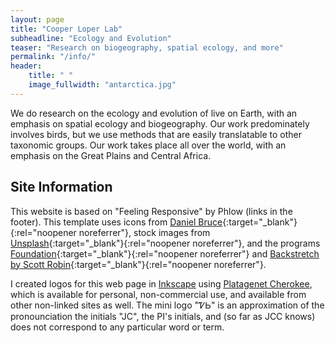 ```yaml
---
layout: page
title: "Cooper Loper Lab"
subheadline: "Ecology and Evolution"
teaser: "Research on biogeography, spatial ecology, and more"
permalink: "/info/"
header:
    title: " "
    image_fullwidth: "antarctica.jpg"
---
```


We do research on the ecology and evolution of live on Earth, with an emphasis on spatial ecology and biogeography. Our work predominately involves birds, but we use methods that are easily translatable to other taxonomic groups. Our work takes place all over the world, with an emphasis on the Great Plains and Central Africa. 

## Site Information

This website is based on "Feeling Responsive" by Phlow (links in the footer). This template uses icons from [Daniel Bruce](http://entypo.com/){:target="_blank"}{:rel="noopener noreferrer"}, stock images from [Unsplash](http://unsplash.com){:target="_blank"}{:rel="noopener noreferrer"}, and the programs [Foundation](http://foundation.zurb.com/){:target="_blank"}{:rel="noopener noreferrer"} and [Backstretch by Scott Robin](http://srobbin.com/jquery-plugins/backstretch/){:target="_blank"}{:rel="noopener noreferrer"}.

I created logos for this web page in [Inkscape](https://inkscape.org/) using [Platagenet Cherokee](https://freefontsfamily.com/plantagenet-cherokee-font-free/), which is available for personal, non-commercial use, and available from other non-linked sites as well. The mini logo "ᏤᏏ" is an approximation of the pronounciation the initials "JC", the PI's initials, and (so far as JCC knows) does not correspond to any particular word or term.
